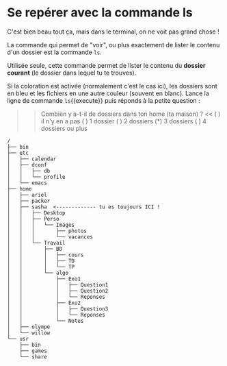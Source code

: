 # Se repérer avec la commande ls

C'est bien beau tout ça, mais dans le terminal, on ne voit pas grand chose !

La commande qui permet de "voir", ou plus exactement de lister le contenu d'un dossier est la commande `ls`.

Utilisée seule, cette commande permet de lister le contenu du **dossier courant** (le dossier dans lequel tu te trouves).

Si la coloration est activée (normalement c'est le cas ici), les dossiers sont en bleu et les fichiers en une autre couleur (souvent en blanc).
Lance la ligne de commande `ls`{{execute}} puis réponds à la petite question :

>> Combien y a-t-il de dossiers dans ton home (ta maison) ? <<
( ) il n'y en a pas
( ) 1 dossier
( ) 2 dossiers
(*) 3 dossiers
( ) 4 dossiers ou plus

```
/
├── bin
├── etc
│   ├── calendar
│   ├── dconf
│   │   ├── db
│   │   └── profile
│   └── emacs
├── home
│   ├── ariel
│   ├── packer
│   ├── sasha  <------------- tu es toujours ICI !
│   │   ├── Desktop
│   │   ├── Perso
│   │   │   └── Images
│   │   │       ├── photos
│   │   │       └── vacances
│   │   └── Travail
│   │       ├── BD
│   │       │   ├── cours
│   │       │   ├── TD
│   │       │   └── TP
│   │       └── algo
│   │           ├── Exo1
│   │           │   ├── Question1
│   │           │   ├── Question2
│   │           │   └── Reponses
│   │           ├── Exo2
│   │           │   ├── Question3
│   │           │   └── Reponses
│   │           └── Notes
│   ├── olympe
│   └── willow
└── usr
    ├── bin
    ├── games
    └── share
``` 





